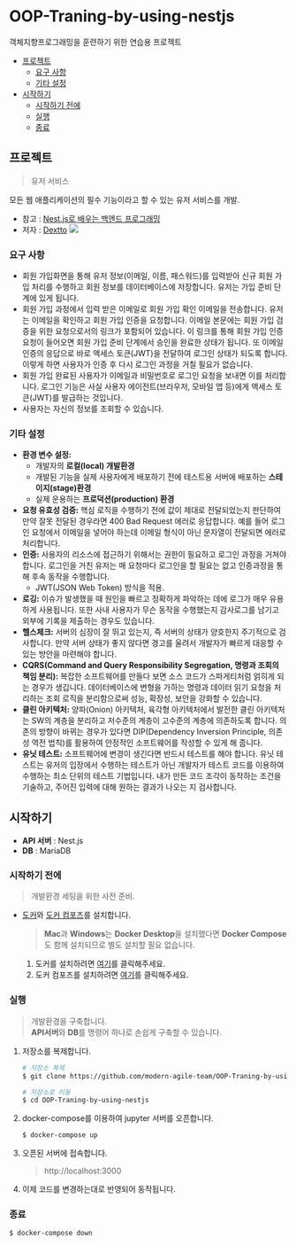 # OOP-Traning-by-using-nestjs
객체지향프로그래밍을 훈련하기 위한 연습용 프로젝트

* <a href="#프로젝트">프로젝트</a>
  * <a href="#요구-사항">요구 사항</a>
  * <a href="#기타-설정">기타 설정</a>
* <a href="#시작하기">시작하기</a>
  * <a href="#시작하기-전에">시작하기 전에</a>  
  * <a href="#실행">실행</a>  
  * <a href="#종료">종료</a>  

## 프로젝트
> 유저 서비스  

모든 웹 애플리케이션의 필수 기능이라고 할 수 있는 유저 서비스를 개발.
* 참고 : [Nest.js로 배우는 백엔드 프로그래밍](https://wikidocs.net/book/7059)
* 저자 : [Dextto](https://github.com/dextto)
<img src="https://wikidocs.net/images/page/158464/1-7.png"></img>

### 요구 사항
* 회원 가입화면을 통해 유저 정보(이메일, 이름, 패스워드)를 입력받아 신규 회원 가입 처리를 수행하고 회원 정보를 데이터베이스에 저장합니다. 유저는 가입 준비 단계에 있게 됩니다.
* 회원 가입 과정에서 입력 받은 이메일로 회원 가입 확인 이메일을 전송합니다. 유저는 이메일을 확인하고 회원 가입 인증을 요청합니다. 이메일 본문에는 회원 가입 검증을 위한 요청으로서의 링크가 포함되어 있습니다. 이 링크를 통해 회원 가입 인증 요청이 들어오면 회원 가입 준비 단계에서 승인을 완료한 상태가 됩니다. 또 이메일 인증의 응답으로 바로 액세스 토큰(JWT)을 전달하여 로그인 상태가 되도록 합니다. 이렇게 하면 사용자가 인증 후 다시 로그인 과정을 거칠 필요가 없습니다.
* 회원 가입 완료된 사용자가 이메일과 비밀번호로 로그인 요청을 보내면 이를 처리합니다. 로그인 기능은 사실 사용자 에이전트(브라우저, 모바일 앱 등)에게 액세스 토큰(JWT)를 발급하는 것입니다.
* 사용자는 자신의 정보를 조회할 수 있습니다.

### 기타 설정
* **환경 변수 설정:** 
  * 개발자의 **로컬(local) 개발환경**
  * 개발된 기능을 실제 사용자에게 배포하기 전에 테스트용 서버에 배포하는 **스테이지(stage)환경**
  * 실제 운용하는 **프로덕션(production) 환경**
* **요청 유효성 검증:** 핵심 로직을 수행하기 전에 값이 제대로 전달되었는지 판단하여 만약 잘못 전달된 경우라면 400 Bad Request 에러로 응답합니다. 예를 들어 로그인 요청에서 이메일을 넣어야 하는데 이메일 형식이 아닌 문자열이 전달되면 에러로 처리합니다.
* **인증:** 사용자의 리소스에 접근하기 위해서는 권한이 필요하고 로그인 과정을 거쳐야 합니다. 로그인을 거친 유저는 매 요청마다 로그인을 할 필요는 없고 인증과정을 통해 후속 동작을 수행합니다.
  * JWT(JSON Web Token) 방식을 적용.
* **로깅:** 이슈가 발생했을 때 원인을 빠르고 정확하게 파악하는 데에 로그가 매우 유용하게 사용됩니다. 또한 사내 사용자가 무슨 동작을 수행했는지 감사로그를 남기고 외부에 기록을 제출하는 경우도 있습니다.
* **헬스체크:** 서버의 심장이 잘 뛰고 있는지, 즉 서버의 상태가 양호한지 주기적으로 검사합니다. 만약 서버 상태가 좋지 않다면 경고를 울려서 개발자가 빠르게 대응할 수 있는 방안을 마련해야 합니다.
* **CQRS(Command and Query Responsibility Segregation, 명령과 조회의 책임 분리):** 복잡한 소프트웨어를 만들다 보면 소스 코드가 스파게티처럼 얽히게 되는 경우가 생깁니다. 데이터베이스에 변형을 가하는 명령과 데이터 읽기 요청을 처리하는 조회 로직을 분리함으로써 성능, 확장성, 보안을 강화할 수 있습니다.
* **클린 아키텍처:** 양파(Onion) 아키텍처, 육각형 아키텍처에서 발전한 클린 아키텍처는 SW의 계층을 분리하고 저수준의 계층이 고수준의 계층에 의존하도록 합니다. 의존의 방향이 바뀌는 경우가 있다면 DIP(Dependency Inversion Principle, 의존성 역전 법칙)를 활용하여 안정적인 소프트웨어를 작성할 수 있게 해 줍니다.
* **유닛 테스트:** 소프트웨어에 변경이 생긴다면 반드시 테스트를 해야 합니다. 유닛 테스트는 유저의 입장에서 수행하는 테스트가 아닌 개발자가 테스트 코드를 이용하여 수행하는 최소 단위의 테스트 기법입니다. 내가 만든 코드 조각이 동작하는 조건을 기술하고, 주어진 입력에 대해 원하는 결과가 나오는 지 검사합니다.

## 시작하기
* **API 서버** : Nest.js  
* **DB** : MariaDB  
### 시작하기 전에
> 개발환경 세팅을 위한 사전 준비.
* [도커](https://docs.docker.com/get-docker/)와 [도커 컴포즈](https://docs.docker.com/compose/install/)를 설치합니다.
   > **Mac**과 **Windows**는 **Docker Desktop**을 설치했다면 **Docker Compose**도 함께 설치되므로 별도 설치할 필요 없습니다.
   1. 도커를 설치하려면 [여기](https://docs.docker.com/get-docker/)를 클릭해주세요.
   2. 도커 컴포즈를 설치하려면 [여기](https://docs.docker.com/compose/install/)를 클릭해주세요.

### 실행
> 개발환경을 구축합니다.  
> **API서버**와 **DB**를 명령어 하나로 손쉽게 구축할 수 있습니다.  

1. 저장소를 복제합니다.
   ```bash
   # 저장소 복제
   $ git clone https://github.com/modern-agile-team/OOP-Traning-by-using-nestjs

   # 저장소로 이동
   $ cd OOP-Traning-by-using-nestjs
   ```
2. docker-compose를 이용하여 jupyter 서버를 오픈합니다.
   ```bash
   $ docker-compose up
   ```
3. 오픈된 서버에 접속합니다.
   > http://localhost:3000
4. 이제 코드를 변경하는대로 반영되어 동작됩니다.

### 종료
  ```bash
  $ docker-compose down
  ```
